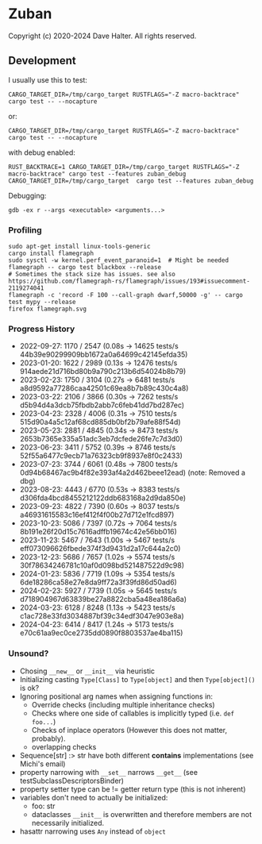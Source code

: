 # Zuban

Copyright (c) 2020-2024 Dave Halter. All rights reserved.

## Development

I usually use this to test:

    CARGO_TARGET_DIR=/tmp/cargo_target RUSTFLAGS="-Z macro-backtrace" cargo test -- --nocapture

or:

    CARGO_TARGET_DIR=/tmp/cargo_target RUSTFLAGS="-Z macro-backtrace" cargo test -- --nocapture

with debug enabled:

    RUST_BACKTRACE=1 CARGO_TARGET_DIR=/tmp/cargo_target RUSTFLAGS="-Z macro-backtrace" cargo test --features zuban_debug
    CARGO_TARGET_DIR=/tmp/cargo_target  cargo test --features zuban_debug

Debugging:

    gdb -ex r --args <executable> <arguments...>


### Profiling

    sudo apt-get install linux-tools-generic
    cargo install flamegraph
    sudo sysctl -w kernel.perf_event_paranoid=1  # Might be needed
    flamegraph -- cargo test blackbox --release
    # Sometimes the stack size has issues. see also https://github.com/flamegraph-rs/flamegraph/issues/193#issuecomment-2119274041
    flamegraph -c 'record -F 100 --call-graph dwarf,50000 -g' -- cargo test mypy --release
    firefox flamegraph.svg

### Progress History

- 2022-09-27: 1170 / 2547 (0.08s -> 14625 tests/s 44b39e90299909bb1672a0a64699c42145efda35)
- 2023-01-20: 1622 / 2989 (0.13s -> 12476 tests/s 914aede21d716bd80b9a790c213b6d54024b8b79)
- 2023-02-23: 1750 / 3104 (0.27s ->  6481 tests/s a8d9592a77286caa42501c69ea8b7b89c430c4a8)
- 2023-03-22: 2106 / 3866 (0.30s ->  7262 tests/s d5b94d4a3dcb75fbdb2abb7c6feb41dd7bd287ec)
- 2023-04-23: 2328 / 4006 (0.31s ->  7510 tests/s 515d90a4a5c12af68cd885db0bf2b79afe88f54d)
- 2023-05-23: 2881 / 4845 (0.34s ->  8473 tests/s 2653b7365e335a51adc3eb7dcfede26fe7c7d3d0)
- 2023-06-23: 3411 / 5752 (0.39s ->  8746 tests/s 52f55a6477c9ecb71a76323cb9f8937e8f0c2433)
- 2023-07-23: 3744 / 6061 (0.48s ->  7800 tests/s 0d94b68467ac9b4f82e393af4a2d462beee12ead) (note: Removed a dbg)
- 2023-08-23: 4443 / 6770 (0.53s ->  8383 tests/s d306fda4bcd8455212122ddb683168a2d9da850e)
- 2023-09-23: 4822 / 7390 (0.60s ->  8037 tests/s a46931615583c16ef412f4f00b27d712e1fcd897)
- 2023-10-23: 5086 / 7397 (0.72s ->  7064 tests/s 8b191e26f20d15c7616adffb19674c42e56bb016)
- 2023-11-23: 5467 / 7643 (1.00s ->  5467 tests/s eff073096626fbede374f3d9431d2a17c644a2c0)
- 2023-12-23: 5686 / 7657 (1.02s ->  5574 tests/s 30f78634246781c10af0d098bd521487522d9c98)
- 2024-01-23: 5836 / 7719 (1.09s ->  5354 tests/s 6de18286ca58e27e8da9ff72a3f39fd86d50ad6)
- 2024-02-23: 5927 / 7739 (1.05s ->  5645 tests/s d718904967d63839be27a8822cba5a48ea186a6a)
- 2024-03-23: 6128 / 8248 (1.13s ->  5423 tests/s c1ac728e33fd3034887bf39c34edf3047e903e8a)
- 2024-04-23: 6414 / 8417 (1.24s ->  5173 tests/s e70c61aa9ec0ce2735dd0890f8803537ae4ba115)

### Unsound?

- Chosing `__new__` or `__init__` via heuristic
- Initializing casting `Type[Class]` to `Type[object]` and then `Type[object]()` is ok?
- Ignoring positional arg names when assigning functions in:
  - Override checks (including multiple inheritance checks)
  - Checks where one side of callables is implicitly typed (i.e. `def foo...`)
  - Checks of inplace operators (However this does not matter, probably).
  - overlapping checks
- Sequence[str] :> str have both different __contains__ implementations (see Michi's email)
- property narrowing with `__set__` narrows `__get__` (see testSubclassDescriptorsBinder)
- property setter type can be != getter return type (this is not inherent)
- variables don't need to actually be initialized:
  - foo: str
  - dataclasses `__init__` is overwritten and therefore members are not necessarily initialized.
- hasattr narrowing uses `Any` instead of `object`
